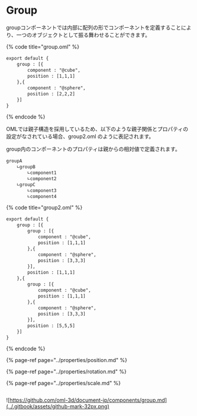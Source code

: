 # Group

groupコンポーネントでは内部に配列の形でコンポーネントを定義することにより、一つのオブジェクトとして振る舞わせることができます。

{% code title="group.oml" %}
```text
export default {
    group : [{
        component : "@cube",
        position : [1,1,1] 
    },{
        component : "@sphere",
        position : [2,2,2]
    }]
}
```
{% endcode %}

OMLでは親子構造を採用しているため、以下のような親子関係とプロパティの設定がなされている場合、group2.oml のように表記されます。

group内のコンポーネントのプロパティは親からの相対値で定義されます。

```text
groupA
    ∟groupB
        ∟component1
        ∟component2
    ∟groupC
        ∟component3
        ∟component4
```

{% code title="group2.oml" %}
```text
export default {
    group : [{
        group : [{
            component : "@cube",
            position : [1,1,1] 
        },{
            component : "@sphere",
            position : [3,3,3]
        }],
        position : [1,1,1]
    },{
        group : [{
            component : "@cube",
            position : [1,1,1] 
        },{
            component : "@sphere",
            position : [3,3,3]
        }],
        position : [5,5,5]
    }]
}
```
{% endcode %}

{% page-ref page="../properties/position.md" %}

{% page-ref page="../properties/rotation.md" %}

{% page-ref page="../properties/scale.md" %}

## 

![https://github.com/oml-3d/document-jp/components/group.md](../.gitbook/assets/github-mark-32px.png)

